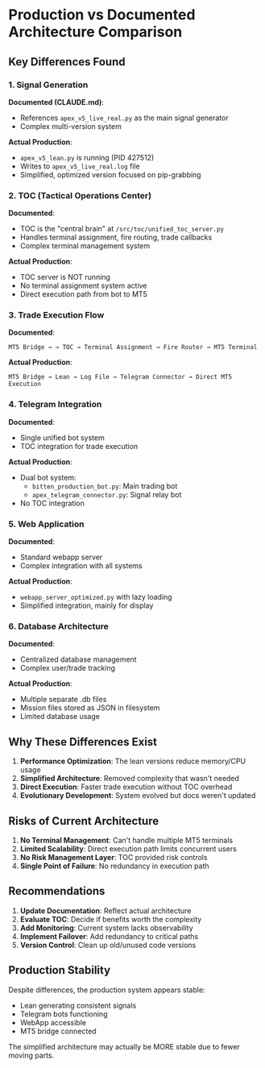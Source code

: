 # Production vs Documented Architecture Comparison

## Key Differences Found

### 1. Signal Generation
**Documented (CLAUDE.md)**:
- References `apex_v5_live_real.py` as the main signal generator
- Complex multi-version system

**Actual Production**:
- `apex_v5_lean.py` is running (PID 427512)
- Writes to `apex_v5_live_real.log` file
- Simplified, optimized version focused on pip-grabbing

### 2. TOC (Tactical Operations Center)
**Documented**:
- TOC is the "central brain" at `/src/toc/unified_toc_server.py`
- Handles terminal assignment, fire routing, trade callbacks
- Complex terminal management system

**Actual Production**:
- TOC server is NOT running
- No terminal assignment system active
- Direct execution path from bot to MT5

### 3. Trade Execution Flow
**Documented**:
```
MT5 Bridge → → TOC → Terminal Assignment → Fire Router → MT5 Terminal
```

**Actual Production**:
```
MT5 Bridge → Lean → Log File → Telegram Connector → Direct MT5 Execution
```

### 4. Telegram Integration
**Documented**:
- Single unified bot system
- TOC integration for trade execution

**Actual Production**:
- Dual bot system:
  - `bitten_production_bot.py`: Main trading bot
  - `apex_telegram_connector.py`: Signal relay bot
- No TOC integration

### 5. Web Application
**Documented**:
- Standard webapp server
- Complex integration with all systems

**Actual Production**:
- `webapp_server_optimized.py` with lazy loading
- Simplified integration, mainly for display

### 6. Database Architecture
**Documented**:
- Centralized database management
- Complex user/trade tracking

**Actual Production**:
- Multiple separate .db files
- Mission files stored as JSON in filesystem
- Limited database usage

## Why These Differences Exist

1. **Performance Optimization**: The lean versions reduce memory/CPU usage
2. **Simplified Architecture**: Removed complexity that wasn't needed
3. **Direct Execution**: Faster trade execution without TOC overhead
4. **Evolutionary Development**: System evolved but docs weren't updated

## Risks of Current Architecture

1. **No Terminal Management**: Can't handle multiple MT5 terminals
2. **Limited Scalability**: Direct execution path limits concurrent users
3. **No Risk Management Layer**: TOC provided risk controls
4. **Single Point of Failure**: No redundancy in execution path

## Recommendations

1. **Update Documentation**: Reflect actual architecture
2. **Evaluate TOC**: Decide if benefits worth the complexity
3. **Add Monitoring**: Current system lacks observability
4. **Implement Failover**: Add redundancy to critical paths
5. **Version Control**: Clean up old/unused code versions

## Production Stability

Despite differences, the production system appears stable:
- Lean generating consistent signals
- Telegram bots functioning
- WebApp accessible
- MT5 bridge connected

The simplified architecture may actually be MORE stable due to fewer moving parts.